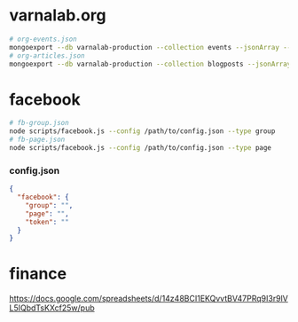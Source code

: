 
# varnalab.org

```bash
# org-events.json
mongoexport --db varnalab-production --collection events --jsonArray --out org-events.json
# org-articles.json
mongoexport --db varnalab-production --collection blogposts --jsonArray --out org-articles.json
```

# facebook

```bash
# fb-group.json
node scripts/facebook.js --config /path/to/config.json --type group
# fb-page.json
node scripts/facebook.js --config /path/to/config.json --type page
```

### config.json

```json
{
  "facebook": {
    "group": "",
    "page": "",
    "token": ""
  }
}
```

# finance

https://docs.google.com/spreadsheets/d/14z48BCI1EKQvvtBV47PRq9I3r9lVL5IQbdTsKXcf25w/pub

